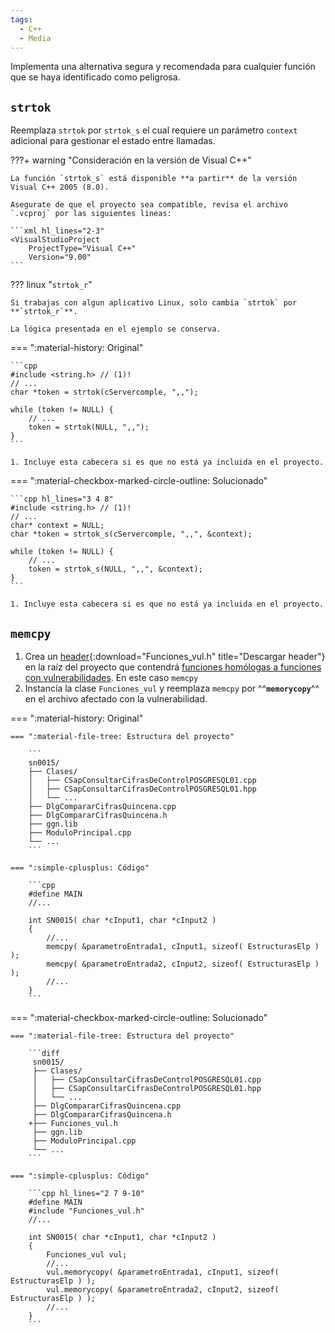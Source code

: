 ```yaml
---
tags:
  - C++
  - Media
---
```


Implementa una alternativa segura y recomendada para cualquier función que se haya identificado como peligrosa.

## `strtok`

Reemplaza `strtok` por `strtok_s` el cual requiere un parámetro `context` adicional para gestionar el estado entre
llamadas.

???+ warning "Consideración en la versión de Visual C++"

    La función `strtok_s` está disponible **a partir** de la versión Visual C++ 2005 (8.0).

    Asegurate de que el proyecto sea compatible, revisa el archivo `.vcproj` por las siguientes lineas:

    ```xml hl_lines="2-3"
    <VisualStudioProject
        ProjectType="Visual C++"
        Version="9.00"
    ```

??? linux "`strtok_r`"

    Si trabajas con algun aplicativo Linux, solo cambia `strtok` por **`strtok_r`**.

    La lógica presentada en el ejemplo se conserva.

=== ":material-history: Original"

    ```cpp
    #include <string.h> // (1)!
    // ...
    char *token = strtok(cServercomple, ",,");

    while (token != NULL) {
        // ...
        token = strtok(NULL, ",,");
    }
    ```

    1. Incluye esta cabecera si es que no está ya incluida en el proyecto.

=== ":material-checkbox-marked-circle-outline: Solucionado"

    ```cpp hl_lines="3 4 8"
    #include <string.h> // (1)!
    // ...
    char* context = NULL;
    char *token = strtok_s(cServercomple, ",,", &context);

    while (token != NULL) {
        // ...
        token = strtok_s(NULL, ",,", &context);
    }
    ```

    1. Incluye esta cabecera si es que no está ya incluida en el proyecto.

## `memcpy`

1. Crea un [header](../assets/code/Funciones_vul.h){:download="Funciones_vul.h" title="Descargar header"} en la raíz del
   proyecto que contendrá [funciones homólogas a funciones con vulnerabilidades]. En este caso `memcpy`
2. Instancía la clase `Funciones_vul` y reemplaza `memcpy` por ^^**`memorycopy`**^^ en el archivo afectado con la
   vulnerabilidad.

[funciones homólogas a funciones con vulnerabilidades]: header-de-remediaciones.md

=== ":material-history: Original"

    === ":material-file-tree: Estructura del proyecto"

        ```
        sn0015/
        ├── Clases/
        │   ├── CSapConsultarCifrasDeControlPOSGRESQL01.cpp
        │   ├── CSapConsultarCifrasDeControlPOSGRESQL01.hpp
        │   └── ...
        ├── DlgCompararCifrasQuincena.cpp
        ├── DlgCompararCifrasQuincena.h
        ├── ggn.lib
        ├── ModuloPrincipal.cpp
        └── ...
        ```

    === ":simple-cplusplus: Código"

        ```cpp
        #define MAIN
        //...

        int SN0015( char *cInput1, char *cInput2 )
        {
            //...
            memcpy( &parametroEntrada1, cInput1, sizeof( EstructurasElp ) );
            memcpy( &parametroEntrada2, cInput2, sizeof( EstructurasElp ) );
            //...
        }
        ```

=== ":material-checkbox-marked-circle-outline: Solucionado"

    === ":material-file-tree: Estructura del proyecto"

        ```diff
         sn0015/
         ├── Clases/
         │   ├── CSapConsultarCifrasDeControlPOSGRESQL01.cpp
         │   ├── CSapConsultarCifrasDeControlPOSGRESQL01.hpp
         │   └── ...
         ├── DlgCompararCifrasQuincena.cpp
         ├── DlgCompararCifrasQuincena.h
        +├── Funciones_vul.h
         ├── ggn.lib
         ├── ModuloPrincipal.cpp
         └── ...
        ```

    === ":simple-cplusplus: Código"

        ```cpp hl_lines="2 7 9-10"
        #define MAIN
        #include "Funciones_vul.h"
        //...

        int SN0015( char *cInput1, char *cInput2 )
        {
            Funciones_vul vul;
            //...
            vul.memorycopy( &parametroEntrada1, cInput1, sizeof( EstructurasElp ) );
            vul.memorycopy( &parametroEntrada2, cInput2, sizeof( EstructurasElp ) );
            //...
        }
        ```
